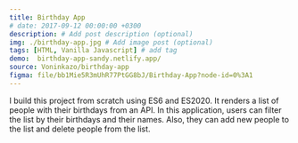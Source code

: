 ```yaml
---
title: Birthday App
# date: 2017-09-12 00:00:00 +0300
description: # Add post description (optional)
img: ./birthday-app.jpg # Add image post (optional)
tags: [HTML, Vanilla Javascript] # add tag
demo:  birthday-app-sandy.netlify.app/
source: Voninkazo/birthday-app
figma: file/bb1Mie5R3mUhR77PtGG8bJ/Birthday-App?node-id=0%3A1
---
```

I build this project from scratch using ES6 and ES2020. It renders a list of people with their birthdays from an API.
In this application, users can filter the list by their birthdays and their names. Also, they can add new people to the list and delete people from the list.